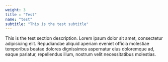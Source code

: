 ```yaml
---
weight: 3
title : "Test"
name: "test"
subtitle: "This is the test subtitle"
---
```

This is the test section description. Lorem ipsum dolor sit amet, consectetur adipisicing elit. Repudiandae aliquid aperiam eveniet officia molestiae temporibus beatae dolores dignissimos aspernatur eius doloremque ad, eaque pariatur, repellendus illum, nostrum velit necessitatibus molestias.
